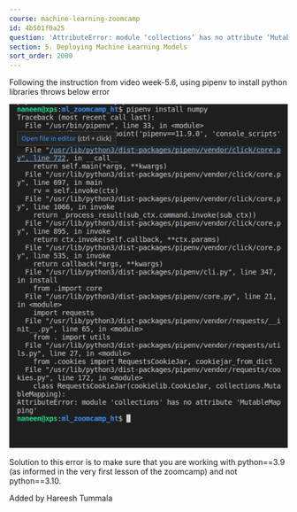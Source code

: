 ```yaml
---
course: machine-learning-zoomcamp
id: 4b501f0a25
question: 'AttributeError: module ‘collections’ has no attribute ‘MutableMapping’'
section: 5. Deploying Machine Learning Models
sort_order: 2000
---
```


Following the instruction from video week-5.6, using pipenv to install python libraries throws below error

![Image](images/machine-learning-zoomcamp/image_e5becc0b.png)

Solution to this error is to make sure that you are working with python==3.9 (as informed in the very first lesson of the zoomcamp) and not python==3.10.

Added by Hareesh Tummala

